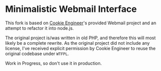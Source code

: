 
# Minimalistic Webmail Interface

This fork is based on [Cookie Engineer](https://cookie.engineer)'s provided
Webmail project and an attempt to refactor it into node.js.

The original project is/was written in old PHP, and therefore this will most
likely be a complete rewrite. As the original project did not include any
license, I've received explicit permission by Cookie Engineer to reuse the
original codebase under `WTFPL`.

Work in Progress, so don't use it in production.


